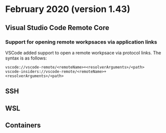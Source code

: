 # February 2020 (version 1.43)

## Visual Studio Code Remote Core

### Support for opening remote workpsaces via application links

VSCode added support to open a remote workpsace via protocol links. The syntax is as follows:

```
vscode://vscode-remote/<remoteName>+<resolverArguments>/<path>
vscode-insiders://vscode-remote/<remoteName>+<resolverArguments>/<path>
```

## SSH

## WSL

## Containers
